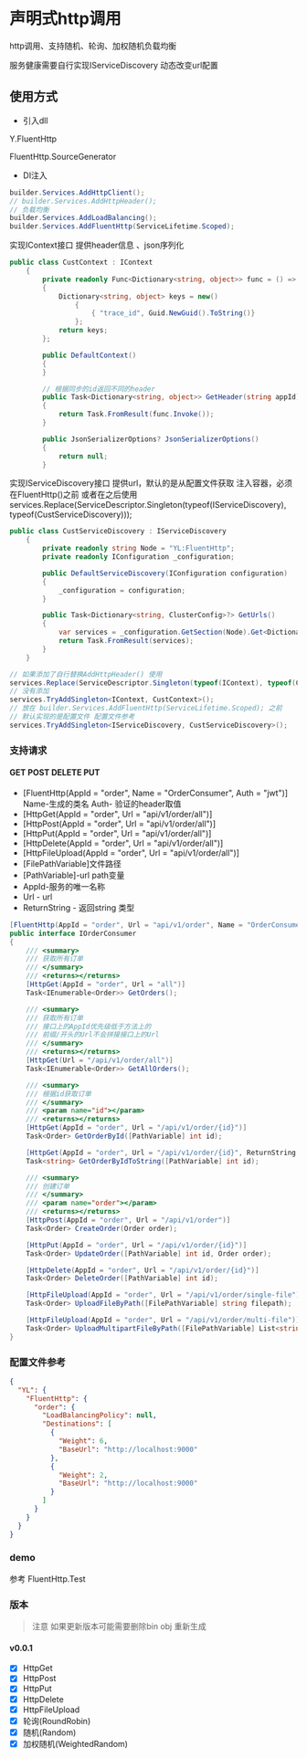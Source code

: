 # 声明式http调用

http调用、支持随机、轮询、加权随机负载均衡

服务健康需要自行实现IServiceDiscovery 动态改变url配置

## 使用方式

- 引入dll

Y.FluentHttp

FluentHttp.SourceGenerator

- DI注入

```csharp
builder.Services.AddHttpClient();
// builder.Services.AddHttpHeader();
// 负载均衡
builder.Services.AddLoadBalancing();
builder.Services.AddFluentHttp(ServiceLifetime.Scoped);

```

实现IContext接口 提供header信息 、json序列化

```csharp
public class CustContext : IContext
    {
        private readonly Func<Dictionary<string, object>> func = () =>
        {
            Dictionary<string, object> keys = new()
                {
                    { "trace_id", Guid.NewGuid().ToString()}
                };
            return keys;
        };

        public DefaultContext()
        {
        }

        // 根据同步的id返回不同的header
        public Task<Dictionary<string, object>> GetHeader(string appId)
        {
            return Task.FromResult(func.Invoke());
        }

        public JsonSerializerOptions? JsonSerializerOptions()
        {
            return null;
        }

```

实现IServiceDiscovery接口 提供url，默认的是从配置文件获取
注入容器，必须在FluentHttp()之前 或者在之后使用services.Replace(ServiceDescriptor.Singleton(typeof(IServiceDiscovery), typeof(CustServiceDiscovery)));

```csharp
public class CustServiceDiscovery : IServiceDiscovery
    {
        private readonly string Node = "YL:FluentHttp";
        private readonly IConfiguration _configuration;

        public DefaultServiceDiscovery(IConfiguration configuration)
        {
            _configuration = configuration;
        }

        public Task<Dictionary<string, ClusterConfig>?> GetUrls()
        {
            var services = _configuration.GetSection(Node).Get<Dictionary<string, ClusterConfig>>();
            return Task.FromResult(services);
        }
    }

```

```csharp
// 如果添加了自行替换AddHttpHeader() 使用 
services.Replace(ServiceDescriptor.Singleton(typeof(IContext), typeof(CustContext)));
// 没有添加
services.TryAddSingleton<IContext, CustContext>();
// 放在 builder.Services.AddFluentHttp(ServiceLifetime.Scoped); 之前
// 默认实现的是配置文件 配置文件参考
services.TryAddSingleton<IServiceDiscovery, CustServiceDiscovery>();
```

### 支持请求

#### GET POST DELETE PUT

- [FluentHttp(AppId = "order", Name = "OrderConsumer", Auth = "jwt")] Name-生成的类名 Auth- 验证的header取值
- [HttpGet(AppId = "order", Url = "api/v1/order/all")]
- [HttpPost(AppId = "order", Url = "api/v1/order/all")]
- [HttpPut(AppId = "order", Url = "api/v1/order/all")]
- [HttpDelete(AppId = "order", Url = "api/v1/order/all")]
- [HttpFileUpload(AppId = "order", Url = "api/v1/order/all")]
- [FilePathVariable]文件路径
- [PathVariable]-url path变量
- AppId-服务的唯一名称
- Url - url
- ReturnString - 返回string 类型

```csharp
[FluentHttp(AppId = "order", Url = "api/v1/order", Name = "OrderConsumer", Auth = "jwt")]
public interface IOrderConsumer
{
    /// <summary>
    /// 获取所有订单
    /// </summary>
    /// <returns></returns>
    [HttpGet(AppId = "order", Url = "all")]
    Task<IEnumerable<Order>> GetOrders();

    /// <summary>
    /// 获取所有订单
    /// 接口上的AppId优先级低于方法上的
    /// 前缀/开头的Url不会拼接接口上的Url
    /// </summary>
    /// <returns></returns>
    [HttpGet(Url = "/api/v1/order/all")]
    Task<IEnumerable<Order>> GetAllOrders();

    /// <summary>
    /// 根据id获取订单
    /// </summary>
    /// <param name="id"></param>
    /// <returns></returns>
    [HttpGet(AppId = "order", Url = "/api/v1/order/{id}")]
    Task<Order> GetOrderById([PathVariable] int id);

    [HttpGet(AppId = "order", Url = "/api/v1/order/{id}", ReturnString = true)]
    Task<string> GetOrderByIdToString([PathVariable] int id);

    /// <summary>
    /// 创建订单
    /// </summary>
    /// <param name="order"></param>
    /// <returns></returns>
    [HttpPost(AppId = "order", Url = "/api/v1/order")]
    Task<Order> CreateOrder(Order order);

    [HttpPut(AppId = "order", Url = "/api/v1/order/{id}")]
    Task<Order> UpdateOrder([PathVariable] int id, Order order);

    [HttpDelete(AppId = "order", Url = "/api/v1/order/{id}")]
    Task<Order> DeleteOrder([PathVariable] int id);

    [HttpFileUpload(AppId = "order", Url = "/api/v1/order/single-file")]
    Task<Order> UploadFileByPath([FilePathVariable] string filepath);

    [HttpFileUpload(AppId = "order", Url = "/api/v1/order/multi-file")]
    Task<Order> UploadMultipartFileByPath([FilePathVariable] List<string> filepath);
}

```

### 配置文件参考

```json
{
  "YL": {
    "FluentHttp": {
      "order": {
        "LoadBalancingPolicy": null,
        "Destinations": [
          {
            "Weight": 6,
            "BaseUrl": "http://localhost:9000"
          },
          {
            "Weight": 2,
            "BaseUrl": "http://localhost:9000"
          }
        ]
      }
    }
  }
}

```

### demo

参考 FluentHttp.Test

### 版本

> 注意 如果更新版本可能需要删除bin obj 重新生成

#### v0.0.1

- [x] HttpGet
- [x] HttpPost
- [x] HttpPut
- [x] HttpDelete
- [x] HttpFileUpload
- [x] 轮询(RoundRobin)
- [x] 随机(Random)
- [x] 加权随机(WeightedRandom)
